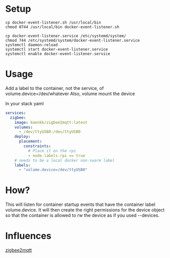 # Setup
```shell
cp docker-event-listener.sh /usr/local/bin
chmod 0744 /usr/local/bin docker-event-listener.sh

cp docker-event-listener.service /etc/systemd/system/
chmod 744 /etc/systemd/system/docker-event-listener.service
systemctl daemon-reload
systemctl start docker-event-listener.service
systemctl enable docker-event-listener.service
```

# Usage
Add a label to the container, not the service, of volume.device=/dev/whatever
Also, volume mount the device

In your stack yaml
```yaml
services:
  zigbee:
    image: koenkk/zigbee2mqtt:latest
    volumes:
      - /dev/ttyUSB0:/dev/ttyUSB0
    deploy:
      placement:
        constraints:
          # Place it on the rpi
          - node.labels.rpi == true
    # needs to be a local docker non-swarm label
    labels:
      - "volume.device=/dev/ttyUSB0"
```

# How?
This will listen for container startup events that have the container label volume.device. It will then create the right permissions for the device object so that the container is allowed to rw the device as if you used --devices.

# Influences
[zigbee2mqtt](https://www.zigbee2mqtt.io/information/docker.html)

